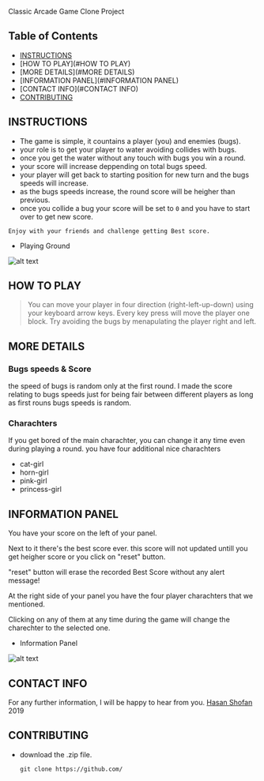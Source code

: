  Classic Arcade Game Clone Project

## Table of Contents

- [INSTRUCTIONS](#INSTRUCTIONS)
- [HOW TO PLAY](#HOW TO PLAY)
- [MORE DETAILS](#MORE DETAILS)
- [INFORMATION PANEL](#INFORMATION PANEL)
- [CONTACT INFO](#CONTACT INFO)
- [CONTRIBUTING](#CONTRIBUTING)

## INSTRUCTIONS
- The game is simple, it countains a player (you) and enemies (bugs).
- your role is to get your player to water avoiding collides with bugs.
- once you get the water without any touch with bugs you win a round.
- your score will increase deppending on total bugs speed.
- your player will get back to starting position for new turn and the bugs speeds will increase.
- as the bugs speeds increase, the round score will be heigher than previous.
- once you collide a bug your score will be set to ``0`` and you have to start over to get new score.

```Enjoy with your friends and challenge getting Best score.```

-  Playing Ground

![alt text](images/dis1.png)

## HOW TO PLAY

> You can move your player in four direction (right-left-up-down) using your keyboard arrow keys.
> Every key press will move the player one block.
> Try avoiding the bugs by menapulating the player right and left.

## MORE DETAILS

### Bugs speeds & Score

the speed of bugs is random only at the first round.
I made the score relating to bugs speeds just for being fair between different players as long as first rouns bugs speeds is random.



### Charachters

If you get bored of the main charachter, you can change it any time even during playing a round.
you have four additional  nice charachters
- cat-girl
- horn-girl
- pink-girl
- princess-girl

## INFORMATION PANEL

You have your score on the left of your panel.

Next to it there's the best score ever. this score will not updated untill you get heigher score or you click on "reset" button.

"reset" button will erase the recorded Best Score without any alert message!

At the right side of your panel you have the four player charachters that we mentioned.

Clicking on any of them at any time during the game will change the charechter to the selected one.

-  Information Panel

![alt text](images/dis2.png)



## CONTACT INFO

For any further information, I will be happy to hear from you.
[Hasan Shofan](mailto:Mark_mimo_marko@hotmail.com) 2019

## CONTRIBUTING
- download the .zip file.

    `git clone https://github.com/`

